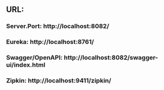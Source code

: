 ## URL:
### Server.Port: http://localhost:8082/
### Eureka: http://localhost:8761/
### Swagger/OpenAPI: http://localhost:8082/swagger-ui/index.html
### Zipkin: http://localhost:9411/zipkin/
